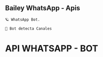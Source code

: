 ## Bailey WhatsApp - Apis

```bash
🪐 WhatsApp Bot.
```

```bash
🐢 Bot detecta Canales
```

# API WHATSAPP - BOT